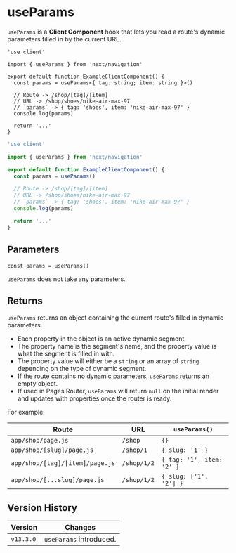 # useParams

`useParams` is a **Client Component** hook that lets you read a route's dynamic parameters filled in by the current URL.

```tsx
'use client'

import { useParams } from 'next/navigation'

export default function ExampleClientComponent() {
  const params = useParams<{ tag: string; item: string }>()

  // Route -> /shop/[tag]/[item]
  // URL -> /shop/shoes/nike-air-max-97
  // `params` -> { tag: 'shoes', item: 'nike-air-max-97' }
  console.log(params)

  return '...'
}
```

```jsx
'use client'

import { useParams } from 'next/navigation'

export default function ExampleClientComponent() {
  const params = useParams()

  // Route -> /shop/[tag]/[item]
  // URL -> /shop/shoes/nike-air-max-97
  // `params` -> { tag: 'shoes', item: 'nike-air-max-97' }
  console.log(params)

  return '...'
}
```

## Parameters

```tsx
const params = useParams()
```

`useParams` does not take any parameters.

## Returns

`useParams` returns an object containing the current route's filled in dynamic parameters.

- Each property in the object is an active dynamic segment.
- The property name is the segment's name, and the property value is what the segment is filled in with.
- The property value will either be a `string` or an array of `string` depending on the type of dynamic segment.
- If the route contains no dynamic parameters, `useParams` returns an empty object.
- If used in Pages Router, `useParams` will return `null` on the initial render and updates with properties once the router is ready.

For example:

Route                           | URL         | `useParams()`
------------------------------- | ----------- | -------------------------
`app/shop/page.js`              | `/shop`     | `{}`
`app/shop/[slug]/page.js`       | `/shop/1`   | `{ slug: '1' }`
`app/shop/[tag]/[item]/page.js` | `/shop/1/2` | `{ tag: '1', item: '2' }`
`app/shop/[...slug]/page.js`    | `/shop/1/2` | `{ slug: ['1', '2'] }`

## Version History

Version   | Changes
--------- | -----------------------
`v13.3.0` | `useParams` introduced.